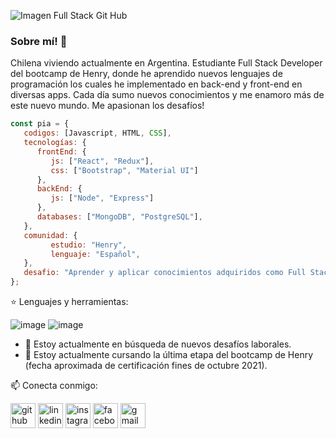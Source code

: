 ![Imagen Full Stack Git Hub](https://user-images.githubusercontent.com/80963808/134163367-0594ee0b-9443-4963-90bc-48b56ead40e0.jpg) 

### Sobre mí! 👋 
Chilena viviendo actualmente en Argentina. Estudiante Full Stack Developer del bootcamp de Henry, donde he aprendido nuevos lenguajes de programación los cuales he implementado en back-end y front-end en diversas apps. Cada día sumo nuevos conocimientos y me enamoro más de este nuevo mundo. Me apasionan los desafíos!
```javascript
const pia = {
   codigos: [Javascript, HTML, CSS],
   tecnologías: {
      frontEnd: {
         js: ["React", "Redux"],
         css: ["Bootstrap", "Material UI"]
      },
      backEnd: {
         js: ["Node", "Express"]
      },
      databases: ["MongoDB", "PostgreSQL"],
   },
   comunidad: {
         estudio: "Henry",
         lenguaje: "Español",
   },
   desafio: "Aprender y aplicar conocimientos adquiridos como Full Stack Developer"
};
```
 ⭐ Lenguajes y herramientas:
     
![image](https://user-images.githubusercontent.com/80963808/134165132-34077828-18bf-4054-88b9-a0129e6d3653.png) ![image](https://user-images.githubusercontent.com/80963808/134165210-f7fee667-e2d4-4e72-8fc2-1a490d34c8fa.png)

- 🔭 Estoy actualmente en búsqueda de nuevos desafíos laborales.
- 🌱 Estoy actualmente cursando la última etapa del bootcamp de Henry (fecha aproximada de certificación fines de octubre 2021).

📫 Conecta conmigo:

[<img src='https://cdn.jsdelivr.net/npm/simple-icons@3.0.1/icons/github.svg' alt='github' height='40'>](https://github.com/https://github.com/piacorrea/piacorrea/)  [<img src='https://cdn.jsdelivr.net/npm/simple-icons@3.0.1/icons/linkedin.svg' alt='linkedin' height='40'>](https://www.linkedin.com/in/https://www.linkedin.com/in/pia-correa//)  [<img src='https://cdn.jsdelivr.net/npm/simple-icons@3.0.1/icons/instagram.svg' alt='instagram' height='40'>](https://www.instagram.com/https://www.instagram.com/piacorreac//)  [<img src='https://cdn.jsdelivr.net/npm/simple-icons@3.0.1/icons/facebook.svg' alt='facebook' height='40'>](https://www.facebook.com/pia.correacantin)  [<img src='https://cdn.jsdelivr.net/npm/simple-icons@3.0.1/icons/gmail.svg' alt='gmail' height='40'>](pia.correac@usach.cl)  

